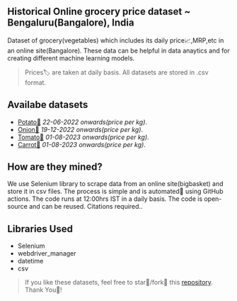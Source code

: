 ## Historical Online grocery price dataset ~ Bengaluru(Bangalore), India
Dataset of grocery(vegetables) which includes its daily price📈,MRP,etc in an online site(Bangalore). These data can be helpful in data anaytics and for creating different machine learning models. 
>Prices🏷️ are taken at daily basis. All datasets are stored in .csv format.

## Availabe datasets
* [Potato🥔](https://github.com/andrew-geeks/online-grocery-prices-in-Bangalore/blob/main/datasets/potato1kgprice_dataset.csv) _22-06-2022 onwards(price per kg)_.
* [Onion🧅](https://github.com/andrew-geeks/online-grocery-prices-in-Bangalore/blob/main/datasets/onion1kgprice_dataset.csv) _19-12-2022 onwards(price per kg)_.
* [Tomato🍅](https://github.com/andrew-geeks/online-grocery-prices-in-Bangalore/blob/main/datasets/tomato1kgprice_dataset.csv) _01-08-2023 onwards(price per kg)_.
* [Carrot🥕](https://github.com/andrew-geeks/online-grocery-prices-in-Bangalore/blob/main/datasets/carrot1kgprice_dataset.csv) _01-08-2023 onwards(price per kg)_.

## How are they mined?
We use Selenium library to scrape data from an online site(bigbasket) and store it in csv files. The process is simple and is automated🤖 using GitHub actions. The code runs at 12:00hrs IST in a daily basis. The code is open-source and can be reused. Citations required..

## Libraries Used
* Selenium
* webdriver_manager
* datetime
* csv


>If you like these datasets, feel free to star🌟/fork🍴 this [repository](https://github.com/andrew-geeks/online-grocery-prices-in-Bangalore). Thank You🙏!
